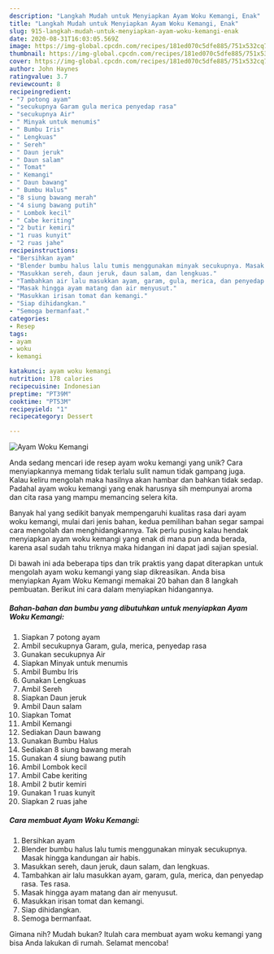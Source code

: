 ```yaml
---
description: "Langkah Mudah untuk Menyiapkan Ayam Woku Kemangi, Enak"
title: "Langkah Mudah untuk Menyiapkan Ayam Woku Kemangi, Enak"
slug: 915-langkah-mudah-untuk-menyiapkan-ayam-woku-kemangi-enak
date: 2020-08-31T16:03:05.569Z
image: https://img-global.cpcdn.com/recipes/181ed070c5dfe885/751x532cq70/ayam-woku-kemangi-foto-resep-utama.jpg
thumbnail: https://img-global.cpcdn.com/recipes/181ed070c5dfe885/751x532cq70/ayam-woku-kemangi-foto-resep-utama.jpg
cover: https://img-global.cpcdn.com/recipes/181ed070c5dfe885/751x532cq70/ayam-woku-kemangi-foto-resep-utama.jpg
author: John Haynes
ratingvalue: 3.7
reviewcount: 8
recipeingredient:
- "7 potong ayam"
- "secukupnya Garam gula merica penyedap rasa"
- "secukupnya Air"
- " Minyak untuk menumis"
- " Bumbu Iris"
- " Lengkuas"
- " Sereh"
- " Daun jeruk"
- " Daun salam"
- " Tomat"
- " Kemangi"
- " Daun bawang"
- " Bumbu Halus"
- "8 siung bawang merah"
- "4 siung bawang putih"
- " Lombok kecil"
- " Cabe keriting"
- "2 butir kemiri"
- "1 ruas kunyit"
- "2 ruas jahe"
recipeinstructions:
- "Bersihkan ayam"
- "Blender bumbu halus lalu tumis menggunakan minyak secukupnya. Masak hingga kandungan air habis."
- "Masukkan sereh, daun jeruk, daun salam, dan lengkuas."
- "Tambahkan air lalu masukkan ayam, garam, gula, merica, dan penyedap rasa. Tes rasa."
- "Masak hingga ayam matang dan air menyusut."
- "Masukkan irisan tomat dan kemangi."
- "Siap dihidangkan."
- "Semoga bermanfaat."
categories:
- Resep
tags:
- ayam
- woku
- kemangi

katakunci: ayam woku kemangi 
nutrition: 178 calories
recipecuisine: Indonesian
preptime: "PT39M"
cooktime: "PT53M"
recipeyield: "1"
recipecategory: Dessert

---
```



![Ayam Woku Kemangi](https://img-global.cpcdn.com/recipes/181ed070c5dfe885/751x532cq70/ayam-woku-kemangi-foto-resep-utama.jpg)

Anda sedang mencari ide resep ayam woku kemangi yang unik? Cara menyiapkannya memang tidak terlalu sulit namun tidak gampang juga. Kalau keliru mengolah maka hasilnya akan hambar dan bahkan tidak sedap. Padahal ayam woku kemangi yang enak harusnya sih mempunyai aroma dan cita rasa yang mampu memancing selera kita.



Banyak hal yang sedikit banyak mempengaruhi kualitas rasa dari ayam woku kemangi, mulai dari jenis bahan, kedua pemilihan bahan segar sampai cara mengolah dan menghidangkannya. Tak perlu pusing kalau hendak menyiapkan ayam woku kemangi yang enak di mana pun anda berada, karena asal sudah tahu triknya maka hidangan ini dapat jadi sajian spesial.


Di bawah ini ada beberapa tips dan trik praktis yang dapat diterapkan untuk mengolah ayam woku kemangi yang siap dikreasikan. Anda bisa menyiapkan Ayam Woku Kemangi memakai 20 bahan dan 8 langkah pembuatan. Berikut ini cara dalam menyiapkan hidangannya.

<!--inarticleads1-->

##### Bahan-bahan dan bumbu yang dibutuhkan untuk menyiapkan Ayam Woku Kemangi:

1. Siapkan 7 potong ayam
1. Ambil secukupnya Garam, gula, merica, penyedap rasa
1. Gunakan secukupnya Air
1. Siapkan  Minyak untuk menumis
1. Ambil  Bumbu Iris
1. Gunakan  Lengkuas
1. Ambil  Sereh
1. Siapkan  Daun jeruk
1. Ambil  Daun salam
1. Siapkan  Tomat
1. Ambil  Kemangi
1. Sediakan  Daun bawang
1. Gunakan  Bumbu Halus
1. Sediakan 8 siung bawang merah
1. Gunakan 4 siung bawang putih
1. Ambil  Lombok kecil
1. Ambil  Cabe keriting
1. Ambil 2 butir kemiri
1. Gunakan 1 ruas kunyit
1. Siapkan 2 ruas jahe




<!--inarticleads2-->

##### Cara membuat Ayam Woku Kemangi:

1. Bersihkan ayam
1. Blender bumbu halus lalu tumis menggunakan minyak secukupnya. Masak hingga kandungan air habis.
1. Masukkan sereh, daun jeruk, daun salam, dan lengkuas.
1. Tambahkan air lalu masukkan ayam, garam, gula, merica, dan penyedap rasa. Tes rasa.
1. Masak hingga ayam matang dan air menyusut.
1. Masukkan irisan tomat dan kemangi.
1. Siap dihidangkan.
1. Semoga bermanfaat.




Gimana nih? Mudah bukan? Itulah cara membuat ayam woku kemangi yang bisa Anda lakukan di rumah. Selamat mencoba!
